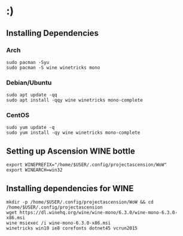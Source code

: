 # :)

## Installing Dependencies 

### Arch 
```
sudo pacman -Syu 
sudo pacman -S wine winetricks mono 
```

### Debian/Ubuntu 
```
sudo apt update -qq 
sudo apt install -qqy wine winetricks mono-complete 
```

### CentOS
```
sudo yum update -q 
sudo yum install -qy wine winetricks mono-complete 
```

## Setting up Ascension WINE bottle 
```
export WINEPREFIX="/home/$USER/.config/projectascension/WoW"
export WINEARCH=win32
```

## Installing dependencies for WINE
```
mkdir -p /home/$USER/.config/projectascension/WoW && cd /home/$USER/.config/projectascension
wget https://dl.winehq.org/wine/wine-mono/6.3.0/wine-mono-6.3.0-x86.msi
wine msiexec /i wine-mono-6.3.0-x86.msi
winetricks win10 ie8 corefonts dotnet45 vcrun2015
```
